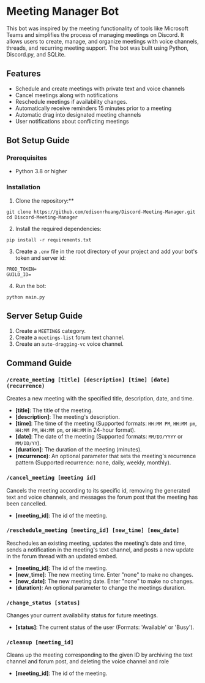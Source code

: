 ﻿# Meeting Manager Bot
This bot was inspired by the meeting functionality of tools like Microsoft Teams and simplifies the process of managing meetings on Discord. It allows users to create, manage, and organize meetings with voice channels, threads, and recurring meeting support. The bot was built using Python, Discord.py, and SQLite.

## Features
- Schedule and create meetings with private text and voice channels
- Cancel meetings along with notifications
- Reschedule meetings if availability changes.
- Automatically receive reminders 15 minutes prior to a meeting
- Automatic drag into designated meeting channels
- User notifications about conflicting meetings

## Bot Setup Guide
### Prerequisites
- Python 3.8 or higher

### Installation
1. Clone the repository:**
```
git clone https://github.com/edisonrhuang/Discord-Meeting-Manager.git
cd Discord-Meeting-Manager
```
2. Install the required dependencies:
```
pip install -r requirements.txt
```
3. Create a `.env` file in the root directory of your project and add your bot's token and server id:
```
PROD_TOKEN=
GUILD_ID=
```
4. Run the bot:
```
python main.py
```

## Server Setup Guide

1. Create a `MEETINGS` category.
2. Create a `meetings-list` forum text channel.
3. Create an `auto-dragging-vc` voice channel.

## Command Guide

### `/create_meeting [title] [description] [time] [date] (recurrence)`

Creates a new meeting with the specified title, description, date, and time.

- **[title]**: The title of the meeting.
- **[description]**: The meeting's description.
- **[time]**: The time of the meeting (Supported formats: `HH:MM PM`, `HH:MM pm`, `HH:MM PM`, `HH:MM pm`, or `HH:MM` in 24-hour format).
- **[date]**: The date of the meeting (Supported formats: `MM/DD/YYYY` or `MM/DD/YY`).
- **[duration]**: The duration of the meeting (minutes).
- **(recurrence)**: An optional parameter that sets the meeting's recurrence pattern (Supported recurrence: none, daily, weekly, monthly).

### `/cancel_meeting [meeting id]`

Cancels the meeting according to its specific id, removing the generated text and voice channels, and messages the forum post that the meeting has been cancelled.

- **[meeting_id]**: The id of the meeting.

### `/reschedule_meeting [meeting_id] [new_time] [new_date]`

Reschedules an existing meeting, updates the meeting's date and time, sends a notification in the meeting's text channel, and posts a new update in the forum thread with an updated embed.

- **[meeting_id]**: The id of the meeting.
- **[new_time]**: The new meeting time. Enter "none" to make no changes.
- **[new_date]**: The new meeting date. Enter "none" to make no changes.
- **(duration)**: An optional parameter to change the meetings duration.

### `/change_status [status]`

Changes your current availability status for future meetings.

- **[status]**: The current status of the user (Formats: 'Available' or 'Busy').

### `/cleanup [meeting_id]`

Cleans up the meeting corresponding to the given ID by archiving the text channel and forum post, and deleting the voice channel and role

- **[meeting_id]**: The id of the meeting.

